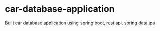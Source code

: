 # car-database-application
Built car database application using spring boot, rest api, spring data jpa
